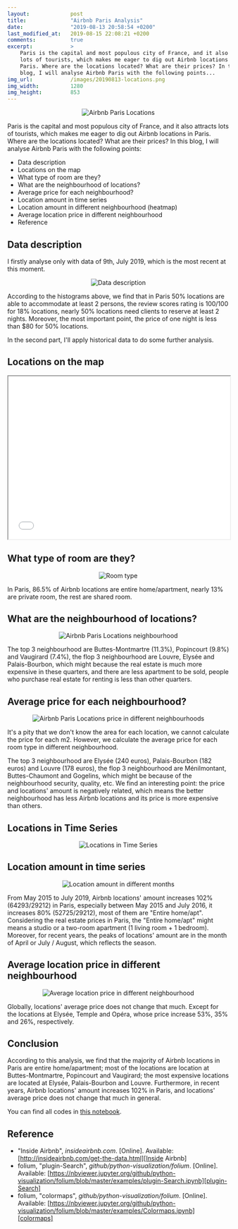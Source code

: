 ```yaml
---
layout:             post
title:              "Airbnb Paris Analysis"
date:               "2019-08-13 20:58:54 +0200"
last_modified_at:   2019-08-15 22:08:21 +0200
comments:           true
excerpt:            >
    Paris is the capital and most populous city of France, and it also attracts
    lots of tourists, which makes me eager to dig out Airbnb locations in
    Paris. Where are the locations located? What are their prices? In this
    blog, I will analyse Airbnb Paris with the following points...
img_url:            /images/20190813-locations.png
img_width:          1280
img_height:         853
---
```


<p align="center">
  <img alt="Airbnb Paris Locations"
  src="{{ site.baseurl }}/images/20190813-locations.png"/>
</p>

Paris is the capital and most populous city of France, and it also attracts
lots of tourists, which makes me eager to dig out Airbnb locations in Paris.
Where are the locations located? What are their prices? In this blog, I will
analyse Airbnb Paris with the following points:
- Data description
- Locations on the map
- What type of room are they?
- What are the neighbourhood of locations?
- Average price for each neighbourhood?
- Location amount in time series
- Location amount in different neighbourhood (heatmap)
- Average location price in different neighbourhood
- Reference

## Data description
I firstly analyse only with data of 9th, July 2019, which is the most recent at
this moment.

<p align="center">
  <img alt="Data description"
  src="{{ site.baseurl }}/images/20190813-data-description.png"/>
</p>

According to the histograms above, we find that in Paris 50% locations are able
to accommodate at least 2 persons, the review scores rating is 100/100 for 18%
locations, nearly 50% locations need clients to reserve at least 2 nights.
Moreover, the most important point, the price of one night is less than $80 for
50% locations.

In the second part, I'll apply historical data to do some further analysis.

## Locations on the map
<iframe
  src="{{ site.baseurl }}/images/20190813-locations-190709.html"
  style="display: block; width:100%; height: 370px">
  <p>Airbnb Paris Locations 20190709</p>
</iframe>

## What type of room are they?

<p align="center">
  <img alt="Room type"
  src="{{ site.baseurl }}/images/20190813-room-types.png"/>
</p>

In Paris, 86.5% of Airbnb locations are entire home/apartment, nearly 13% are
private room, the rest are shared room.

## What are the neighbourhood of locations?

<p align="center">
  <img alt="Airbnb Paris Locations neighbourhood"
  src="{{ site.baseurl }}/images/20190813-neighbourhood-locations-190709.png"/>
</p>

The top 3 neighbourhood are Buttes-Montmartre (11.3%), Popincourt (9.8%) and
Vaugirard (7.4%), the flop 3 neighbourhood are Louvre, Elysée and
Palais-Bourbon, which might because the real estate is much more expensive in
these quarters, and there are less apartment to be sold, people who purchase
real estate for renting is less than other quarters.

## Average price for each neighbourhood?

<p align="center">
  <img alt="Airbnb Paris Locations price in different neighbourhoods"
  src="{{ site.baseurl }}/images/20190813-neighbourhood-locations-price-190709.png"/>
</p>

It's a pity that we don't know the area for each location, we cannot calculate
the price for each m2. However, we calculate the average price for each room
type in different neighbourhood.

The top 3 neighbourhood are Elysée (240 euros), Palais-Bourbon (182 euros) and
Louvre (178 euros), the flop 3 neighbourhood are Ménilmontant, Buttes-Chaumont
and Gogelins, which might be because of the neighbourhood security, quality,
etc. We find an interesting point: the price and locations' amount is
negatively related, which means the better neighbourhood has less Airbnb
locations and its price is more expensive than others.

## Locations in Time Series

<p align="center">
  <img src="{{ site.baseurl }}/images/20190813-location-history.gif"
       style="max-width: 720px"
       alt="Locations in Time Series">
</p>

## Location amount in time series

<p align="center">
  <img alt="Location amount in different months"
  src="{{ site.baseurl }}/images/20190813-locations-amount-ts.png"/>
</p>

From May 2015 to July 2019, Airbnb locations' amount increases 102%
(64293/29212) in Paris, especially between May 2015 and July 2016, it increases
80% (52725/29212), most of them are "Entire home/apt". Considering the real
estate prices in Paris, the "Entire home/apt" might means a studio or a
two-room apartment (1 living room + 1 bedroom). Moreover, for recent years, the
peaks of locations' amount are in the month of April or July / August, which
reflects the season.

## Average location price in different neighbourhood

<p align="center">
  <img src="{{ site.baseurl }}/images/20190813-neighbourhood-locations-price-history.gif"
       style="max-width: 720px"
       alt="Average location price in different neighbourhood">
</p>

Globally, locations' average price does not change that much. Except for the
locations at Elysée, Temple and Opéra, whose price increase 53%, 35% and 26%,
respectively.

## Conclusion
According to this analysis, we find that the majority of Airbnb locations in
Paris are entire home/apartment; most of the locations are location at
Buttes-Montmartre, Popincourt and Vaugirard; the most expensive locations are
located at Elysée, Palais-Bourbon and Louvre. Furthermore, in recent years,
Airbnb locations' amount increases 102% in Paris, and locations' average price
does not change that much in general.

You can find all codes in [this notebook][notebook].


## Reference
- "Inside Airbnb", _insideairbnb.com_. [Online]. Available: [http://insideairbnb.com/get-the-data.html][Inside Airbnb]
- folium, "plugin-Search", _github/python-visualization/folium_. [Online]. Available: [https://nbviewer.jupyter.org/github/python-visualization/folium/blob/master/examples/plugin-Search.ipynb][plugin-Search]
- folium, "colormaps", _github/python-visualization/folium_. [Online]. Available: [https://nbviewer.jupyter.org/github/python-visualization/folium/blob/master/examples/Colormaps.ipynb][colormaps]

[notebook]: https://github.com/jingwen-z/python-playground/blob/master/analysis/Airbnb%20Paris/airbnb_paris_analysis.ipynb
[Inside Airbnb]: http://insideairbnb.com/get-the-data.html
[plugin-Search]: https://nbviewer.jupyter.org/github/python-visualization/folium/blob/master/examples/plugin-Search.ipynb
[colormaps]: https://nbviewer.jupyter.org/github/python-visualization/folium/blob/master/examples/Colormaps.ipynb
